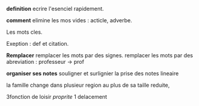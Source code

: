 **definition**
ecrire l'esenciel rapidement.

**comment**
elimine les mos vides : acticle, adverbe.

Les mots cles.

Exeption :  def et citation.

**Remplacer**
remplacer les mots par des signes.
remplacer les mots par des abreviation : professeur -> prof

**organiser ses notes**
souligner et surlignier
la prise des notes lineaire


la famille change dans plusieur region au plus de sa taille reduite,  


3fonction de loisir *proprite*
1                                                                                                                                                                                                                                                                                                                                                                                                                                                                                                                                                                                                                                                                                                                                                                                                                                                                                                                                                                                                                                                                                                                                                                                                                                                                                                                                                                                                                                                                                                                                                                                                                                                                                                                                                                                                                                                                                                                                                                                                                                                                                                                                                                                                                                                                                                                                                                                   delacement